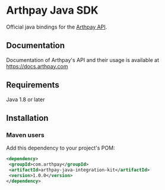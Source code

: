 # Arthpay Java SDK

Official java bindings for the [Arthpay API](https://docs.arthpay.com/docs/payments).

## Documentation

Documentation of Arthpay's API and their usage is available at <https://docs.arthpay.com>

## Requirements

Java 1.8 or later

## Installation

### Maven users

Add this dependency to your project's POM:

```xml
<dependency>
 <groupId>com.arthpay</groupId>
 <artifactId>arthpay-java-integration-kit</artifactId>
 <version>1.0.0</version>
</dependency>
```

